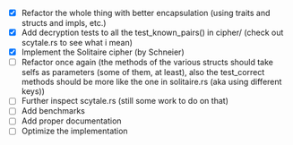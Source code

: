 - [x] Refactor the whole thing with better encapsulation (using traits and structs and impls, etc.)
- [x] Add decryption tests to all the test_known_pairs() in cipher/ (check out scytale.rs to see what i mean)
- [x] Implement the Solitaire cipher (by Schneier)
- [ ] Refactor once again (the methods of the various structs should take selfs as parameters (some of them, at least), also the test_correct methods should be more like the one in solitaire.rs (aka using different keys))
- [ ] Further inspect scytale.rs (still some work to do on that)
- [ ] Add benchmarks 
- [ ] Add proper documentation
- [ ] Optimize the implementation

